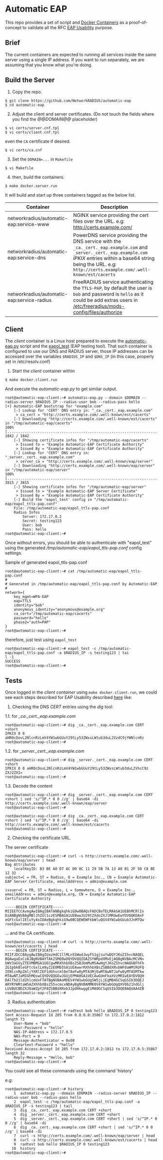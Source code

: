 # Automatic EAP

This repo provides a set of script and [Docker Containers](https://www.docker.com/resources/what-container) as a proof-of-concept to validate all the RFC [EAP Usability](https://datatracker.ietf.org/doc/draft-dekok-emu-eap-usability/) purpose.

## Brief

The current containers are expected to running all services inside the same server using a single IP address. If you want to run separately, we are assuming that you know what you're doing.

## Build the Server

1. Copy the repo.

```
$ git clone https://github.com/NetworkRADIUS/automatic-eap
$ cd automatic-eap
```

2. Adjust the client and server certificates. (Do not touch the fields where you find the *@@DOMAIN@@* placeholder)

```
$ vi certs/server.cnf.tpl
$ vi certs/client.cnf.tpl
```

even the `CA` certificate if desired.

```
$ vi certs/ca.cnf
```

3. Set the `DOMAIN=...` in `Makefile`

```
$ vi Makefile
```

4. then, build the containers.

```
$ make docker.server.run
```

It will build and start up three containers tagged as the below list.

Container  | Description
------------- | -------------
networkradius/automatic-eap:service-www | NGINX service providing the cert files over the URL. e.g: http://certs.example.com/
networkradius/automatic-eap:service-dns | PowerDNS service providing the DNS service with the `_ca._cert._eap.example.com` and `_server._cert._eap.example.com` _IPKIX_ entries within a base64 string being the URL. e.g: `http://certs.example.com/.well-known/est/cacerts`
networkradius/automatic-eap:service-radius | FreeRADIUS service authenticating the `TTLS-PAP`, by default the user is `bob` and password is `hello` as it could be add extras users in [/etc/freeradius/mods-config/files/authorize](docker/server/radius/config/etc/freeradius/mods-config/files/authorize)

## Client

The _client_ container is a Linux host prepared to execute the [automatic-eap.py](docker/client/automatic-eap/automatic-eap.py) script and the [eapol_test](http://deployingradius.com/scripts/eapol_test/) (EAP testing tool). That such container is configured to use our DNS and RADIUS server, those IP addresses can be accessed over the variables `$RADIUS_IP` and `$DNS_IP` (in this case, properly set in /etc/resolv.conf)

1. Start the _client_ container within 

```
$ make docker.client.run
```

And execute the _automatic-eap.py_ to get similar output.

```
root@automatic-eap-client:~# automatic-eap.py --domain $DOMAIN --radius-server $RADIUS_IP --radius-user bob --radius-pass hello
[+] Automatic-EAP bootstrap for "example.com"
	[-] Lookup for 'CERT' DNS entry in: "_ca._cert._eap.example.com"
	 > ca_cert = "http://certs.example.com/.well-known/est/cacerts"
	[-] Downloading "http://certs.example.com/.well-known/est/cacerts" in "/tmp/automatic-eap/cacerts"
100% [................................................................................] 1842 / 1842
	[-] Showing certificate infos for "/tmp/automatic-eap/cacerts"
	 > Issued to = "Example Automatic-EAP Certificate Authority"
	 > Issued By = "Example Automatic-EAP Certificate Authority"
	[-] Lookup for 'CERT' DNS entry in: "_server._cert._eap.example.com"
	 > server_ca = "http://certs.example.com/.well-known/eap/server"
	[-] Downloading "http://certs.example.com/.well-known/eap/server" in "/tmp/automatic-eap/server"
100% [................................................................................] 3815 / 3815
	[-] Showing certificate infos for "/tmp/automatic-eap/server"
	 > Issued to = "Example Automatic-EAP Server Certificate"
	 > Issued By = "Example Automatic-EAP Certificate Authority"
	[-] Build the 'eapol_test' config in "/tmp/automatic-eap/eapol_ttls-pap.conf"
	File: /tmp/automatic-eap/eapol_ttls-pap.conf
	Radius Infos
		Server: 172.17.0.2
		Secret: testing123
		User: bob
		Pass: hello
root@automatic-eap-client:~#
```

Once without errors, you should be able to authenticate with "eapol_test" using the generated _/tmp/automatic-eap/eapol_ttls-pap.conf_ config settings.

Sample of generated eapol_ttls-pap.conf

```
root@automatic-eap-client:~# cat /tmp/automatic-eap/eapol_ttls-pap.conf
#
# Generated in /tmp/automatic-eap/eapol_ttls-pap.conf by Automatic-EAP
#
network={
	key_mgmt=WPA-EAP
	eap=TTLS
	identity="bob"
	anonymous_identity="anonymous@example.org"
	ca_cert="/tmp/automatic-eap/cacerts"
	password="hello"
	phase2="auth=PAP"
}
root@automatic-eap-client:~#
```

therefore, just test using `eapol_test`

```
root@automatic-eap-client:~# eapol_test -c /tmp/automatic-eap/eapol_ttls-pap.conf -a $RADIUS_IP -s testing123 | tai
l -1
SUCCESS
root@automatic-eap-client:~#
```

## Tests

Once logged in the _client container_ using `make docker.client.run`, we could see each steps described for EAP Usability described [here](https://datatracker.ietf.org/doc/draft-dekok-emu-eap-usability/) like:


1. Checking the DNS _CERT_ entries using the *dig* tool:

1.1. for *_ca._cert._eap.example.com*

```
root@automatic-eap-client:~# dig _ca._cert._eap.example.com CERT +short
IPKIX 0 0 aHR0cDovL2NlcnRzLmV4YW1wbGUuY29tLy53ZWxsLWtub3duL2VzdC9jYWNlcnRz
root@automatic-eap-client:~#
```

1.2. for *_server._cert._eap.example.com*

```
root@automatic-eap-client:~# dig _server._cert._eap.example.com CERT +short
IPKIX 0 0 aHR0cDovL2NlcnRzLmV4YW1wbGUuY29tLy53ZWxsLWtub3duL2VhcC9z ZXJ2ZXI=
root@automatic-eap-client:~#
```

1.3. Decode the content

```
root@automatic-eap-client:~# dig _server._cert._eap.example.com CERT +short | sed 's/^IP.* 0 0 //g' | base64 -di
http://certs.example.com/.well-known/eap/server
root@automatic-eap-client:~#
```

```
root@automatic-eap-client:~# dig _ca._cert._eap.example.com CERT +short | sed 's/^IP.* 0 0 //g' | base64 -di
http://certs.example.com/.well-known/est/cacerts
root@automatic-eap-client:~#
```

2. Checking the certificate URL.

The server certificate

```
root@automatic-eap-client:~# curl -s http://certs.example.com/.well-known/eap/server | head
Bag Attributes
    localKeyID: B3 BE A0 D7 AC D0 0C 11 29 5B 7A 13 A0 B1 2F 50 C8 BE 12 32
subject=C = FR, ST = Radius, O = Example Inc., CN = Example Automatic-EAP Server Certificate, emailAddress = admin@example.com

issuer=C = FR, ST = Radius, L = Somewhere, O = Example Inc., emailAddress = admin@example.org, CN = Example Automatic-EAP Certificate Authority

-----BEGIN CERTIFICATE-----
MIIEETCCAvmgAwIBAgIBATANBgkqhkiG9w0BAQsFADCBoTELMAkGA1UEBhMCRlIx
DzANBgNVBAgMBlJhZGl1czESMBAGA1UEBwwJU29tZXdoZXJlMRUwEwYDVQQKDAxF
eGFtcGxlIEluYy4xIDAeBgkqhkiG9w0BCQEWEWFkbWluQGV4YW1wbGUub3JnMTQw
root@automatic-eap-client:~#
```
... and the CA certificate.

```
root@automatic-eap-client:~# curl -s http://certs.example.com/.well-known/est/cacerts | head
-----BEGIN CERTIFICATE-----
MIIFJDCCBAygAwIBAgIUazHdC1llMLn5SWwdJwyFS1gjsuYwDQYJKoZIhvcNAQEL
BQAwgaExCzAJBgNVBAYTAkZSMQ8wDQYDVQQIDAZSYWRpdXMxEjAQBgNVBAcMCVNv
bWV3aGVyZTEVMBMGA1UECgwMRXhhbXBsZSBJbmMuMSAwHgYJKoZIhvcNAQkBFhFh
ZG1pbkBleGFtcGxlLm9yZzE0MDIGA1UEAwwrRXhhbXBsZSBBdXRvbWF0aWMtRUFQ
IENlcnRpZmljYXRlIEF1dGhvcml0eTAeFw0yMTA3MjEwMTAwNTJaFw0yMTA5MTkw
MTAwNTJaMIGhMQswCQYDVQQGEwJGUjEPMA0GA1UECAwGUmFkaXVzMRIwEAYDVQQH
DAlTb21ld2hlcmUxFTATBgNVBAoMDEV4YW1wbGUgSW5jLjEgMB4GCSqGSIb3DQEJ
ARYRYWRtaW5AZXhhbXBsZS5vcmcxNDAyBgNVBAMMK0V4YW1wbGUgQXV0b21hdGlj
LUVBUCBDZXJ0aWZpY2F0ZSBBdXRob3JpdHkwggEiMA0GCSqGSIb3DQEBAQUAA4IB
root@automatic-eap-client:~#
```

3. Radius authentication

```
root@automatic-eap-client:~# radtest bob hello $RADIUS_IP 0 testing123
Sent Access-Request Id 205 from 0.0.0.0:35867 to 172.17.0.2:1812 length 73
	User-Name = "bob"
	User-Password = "hello"
	NAS-IP-Address = 172.17.0.5
	NAS-Port = 0
	Message-Authenticator = 0x00
	Cleartext-Password = "hello"
Received Access-Accept Id 205 from 172.17.0.2:1812 to 172.17.0.5:35867 length 32
	Reply-Message = "Hello, bob"
root@automatic-eap-client:~#
```

You could see all these commands using the command 'history'

e.g:

```
root@automatic-eap-client:~# history
    1  automatic-eap.py --domain $DOMAIN --radius-server $RADIUS_IP --radius-user bob --radius-pass hello
    2  eapol_test -c /tmp/automatic-eap/eapol_ttls-pap.conf -a $RADIUS_IP -s testing123 | tail
    3  dig _ca._cert._eap.example.com CERT +short
    4  dig _server._cert._eap.example.com CERT +short
    5  dig _server._cert._eap.example.com CERT +short | sed 's/^IP.* 0 0 //g' | base64 -di
    6  dig _ca._cert._eap.example.com CERT +short | sed 's/^IP.* 0 0 //g' | base64 -di
    7  curl -s http://certs.example.com/.well-known/eap/server | head
    8  curl -s http://certs.example.com/.well-known/est/cacerts | head
    9  radtest bob hello $RADIUS_IP 0 testing123
   10  history
root@automatic-eap-client:~#
```